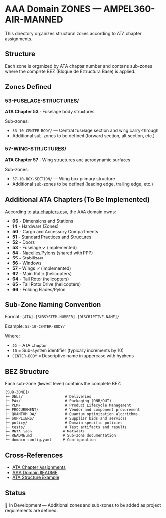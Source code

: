 # AAA Domain ZONES — AMPEL360-AIR-MANNED

This directory organizes structural zones according to ATA chapter assignments.

## Structure

Each zone is organized by ATA chapter number and contains sub-zones where the complete BEZ (Bloque de Estructura Base) is applied.

## Zones Defined

### 53-FUSELAGE-STRUCTURES/
**ATA Chapter 53** - Fuselage body structures

Sub-zones:
- `53-10-CENTER-BODY/` — Central fuselage section and wing carry-through
- Additional sub-zones to be defined (forward section, aft section, etc.)

### 57-WING-STRUCTURES/
**ATA Chapter 57** - Wing structures and aerodynamic surfaces

Sub-zones:
- `57-10-BOX-SECTION/` — Wing box primary structure
- Additional sub-zones to be defined (leading edge, trailing edge, etc.)

## Additional ATA Chapters (To Be Implemented)

According to [ata-chapters.csv](../../../../1-DIMENSIONS/CANONICAL-TAXONOMY/ata-chapters.csv), the AAA domain owns:

- **06** - Dimensions and Stations
- **14** - Hardware (Zones)
- **50** - Cargo and Accessory Compartments
- **51** - Standard Practices and Structures
- **52** - Doors
- **53** - Fuselage ✓ (implemented)
- **54** - Nacelles/Pylons (shared with PPP)
- **55** - Stabilizers
- **56** - Windows
- **57** - Wings ✓ (implemented)
- **62** - Main Rotor (helicopters)
- **64** - Tail Rotor (helicopters)
- **65** - Tail Rotor Drive (helicopters)
- **66** - Folding Blades/Pylon

## Sub-Zone Naming Convention

Format: `[ATA]-[SUBSYSTEM-NUMBER]-[DESCRIPTIVE-NAME]/`

Example: `53-10-CENTER-BODY/`

Where:
- `53` = ATA chapter
- `10` = Sub-system identifier (typically increments by 10)
- `CENTER-BODY` = Descriptive name in uppercase with hyphens

## BEZ Structure

Each sub-zone (lowest level) contains the complete BEZ:

```
[SUB-ZONE]/
├─ DELs/                   # Deliveries
├─ PAx/                    # Packaging (ONB/OUT)
├─ PLM/                    # Product Lifecycle Management
├─ PROCUREMENT/            # Vendor and component procurement
├─ QUANTUM_OA/             # Quantum optimization algorithms
├─ SUPPLIERS/              # Supplier bids and services
├─ policy/                 # Domain-specific policies
├─ tests/                  # Test artifacts and results
├─ META.json              # Metadata
├─ README.md              # Sub-zone documentation
└─ domain-config.yaml     # Configuration
```

## Cross-References

- [ATA Chapter Assignments](../../../../1-DIMENSIONS/CANONICAL-TAXONOMY/ata-chapters.README.md)
- [AAA Domain README](../README.md)
- [ATA Structure Example](../ATA-STRUCTURE-EXAMPLE.md)

## Status

🚧 In Development — Additional zones and sub-zones to be added as project requirements are defined.
